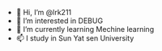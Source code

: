 - 👋 Hi, I’m @lrk211
- 👀 I’m interested in DEBUG
- 🌱 I’m currently learning Mechine learning
- 📫 I study in Sun Yat sen University

<!---
lrk211/lrk211 is a ✨ special ✨ repository because its `README.md` (this file) appears on your GitHub profile.
You can click the Preview link to take a look at your changes.
--->

